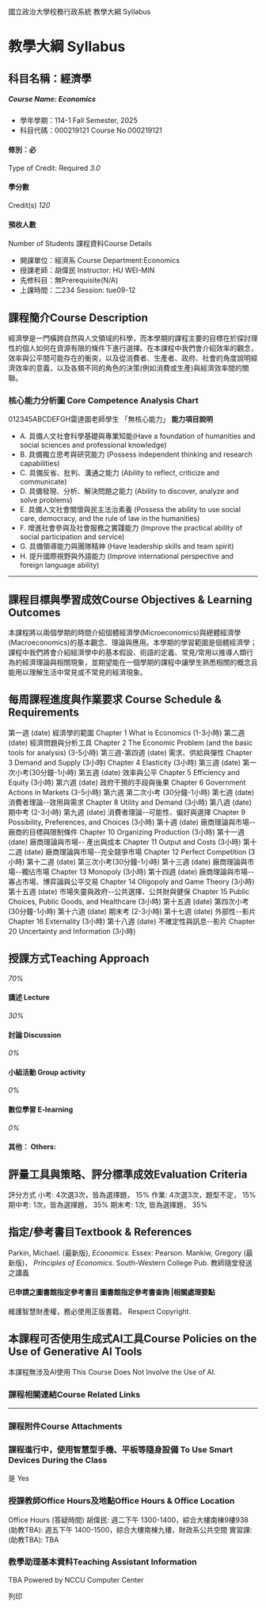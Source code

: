 國立政治大學校務行政系統 教學大綱 Syllabus
# 教學大綱 Syllabus
##  科目名稱：經濟學
#####  Course Name: Economics
  * 學年學期：114-1 Fall Semester, 2025 
  * 科目代碼：000219121 Course No.000219121


#### 修別：必
Type of Credit: Required 
_3.0_
#### 學分數
Credit(s)
_120_
#### 預收人數
Number of Students
課程資料Course Details
  * 開課單位：經濟系 Course Department:Economics 
  * 授課老師：胡偉民 Instructor: HU WEI-MIN 
  * 先修科目：無Prerequisite(N/A)
  * 上課時間：二234 Session: tue09-12


##  課程簡介Course Description
經濟學是一門橫跨自然與人文領域的科學，而本學期的課程主要的目標在於探討理性的個人如何在資源有限的條件下進行選擇。在本課程中我們會介紹效率的觀念，效率與公平間可能存在的衝突，以及從消費者、生產者、政府、社會的角度說明經濟效率的意義，以及各類不同的角色的決策(例如消費或生產)與經濟效率間的關聯。
###  核心能力分析圖 Core Competence Analysis Chart
012345ABCDEFGH雷達圖老師學生
「無核心能力」 
**能力項目說明**
  * A. 具備人文社會科學基礎與專業知能(Have a foundation of humanities and social sciences and professional knowledge)
  * B. 具備獨立思考與研究能力 (Possess independent thinking and research capabilities)
  * C. 具備反省、批判、溝通之能力 (Ability to reflect, criticize and communicate)
  * D. 具備發現、分析、解決問題之能力 (Ability to discover, analyze and solve problems)
  * E. 具備人文社會關懷與民主法治素養 (Possess the ability to use social care, democracy, and the rule of law in the humanities)
  * F. 增進社會參與及社會服務之實踐能力 (Improve the practical ability of social participation and service)
  * G. 具備領導能力與團隊精神 (Have leadership skills and team spirit)
  * H. 提升國際視野與外語能力 (Improve international perspective and foreign language ability)


* * *
##  課程目標與學習成效Course Objectives & Learning Outcomes 
本課程將以兩個學期的時間介紹個體經濟學(Microeconomics)與總體經濟學(Macroeconomics)的基本觀念、理論與應用。本學期的學習範圍是個體經濟學；課程中我們將會介紹經濟學中的基本假設、術語的定義、常見/常用以推導人類行為的經濟理論與相關現象，並期望能在一個學期的課程中讓學生熟悉相關的概念且能用以理解生活中常見或不常見的經濟現象。
##  每周課程進度與作業要求 Course Schedule & Requirements
第一週 (date) 經濟學的範圍
Chapter 1 What is Economics (1-3小時)
第二週 (date) 經濟問題與分析工具
Chapter 2 The Economic Problem (and the basic tools for analysis) (3-5小時)
第三週-第四週 (date) 需求、供給與彈性
Chapter 3 Demand and Supply (3小時)
Chapter 4 Elasticity (3小時)
第三週 (date) 第一次小考(30分鐘-1小時)
第五週 (date) 效率與公平
Chapter 5 Efficiency and Equity (3小時)
第六週 (date) 政府干預的手段與後果
Chapter 6 Government Actions in Markets (3-5小時)
第六週 第二次小考 (30分鐘-1小時)
第七週 (date) 消費者理論--效用與需求
Chapter 8 Utility and Demand (3小時)
第八週 (date) 期中考 (2-3小時)
第九週 (date) 消費者理論--可能性、偏好與選擇
Chapter 9 Possibility, Preferences, and Choices (3小時)
第十週 (date) 廠商理論與市場--廠商的目標與限制條件
Chapter 10 Organizing Production (3小時)
第十一週 (date) 廠商理論與市場-- 產出與成本
Chapter 11 Output and Costs (3小時)
第十二週 (date) 廠商理論與市場--完全競爭市場
Chapter 12 Perfect Competition (3小時)
第十二週 (date) 第三次小考(30分鐘-1小時)
第十三週 (date) 廠商理論與市場--獨佔市場
Chapter 13 Monopoly (3小時)
第十四週 (date) 廠商理論與市場--寡占市場、博弈論與公平交易
Chapter 14 Oligopoly and Game Theory (3小時)
第十五週 (date) 市場失靈與政府--公共選擇、公共財與健保
Chapter 15 Public Choices, Public Goods, and Healthcare (3小時)
第十五週 (date) 第四次小考 (30分鐘-1小時)
第十六週 (date) 期末考 (2-3小時)
第十七週 (date) 外部性--影片
Chapter 16 Externality (3小時)
第十八週 (date) 不確定性與訊息--影片
Chapter 20 Uncertainty and Information (3小時)
##  授課方式Teaching Approach
_70%_
####  講述 Lecture
_30%_
####  討論 Discussion
_0%_
####  小組活動 Group activity
_0%_
####  數位學習 E-learning
_0%_
####  其他： Others:
##  評量工具與策略、評分標準成效Evaluation Criteria
評分方式
小考: 4次選3次，皆為選擇題， 15%
作業: 4次選3次，題型不定， 15%
期中考: 1次，皆為選擇題， 35%
期末考: 1次, 皆為選擇題， 35%
##  指定/參考書目Textbook & References
Parkin, Michael. (最新版),  _Economics._ Essex: Pearson.
Mankiw, Gregory (最新版)， _Principles of Economics_. South-Western College Pub.
教師隨堂發送之講義
####  已申請之圖書館指定參考書目  圖書館指定參考書查詢 |相關處理要點
維護智慧財產權，務必使用正版書籍。 Respect Copyright.
##  本課程可否使用生成式AI工具Course Policies on the Use of Generative AI Tools
本課程無涉及AI使用 This Course Does Not Involve the Use of AI.
###  課程相關連結Course Related Links
* * *
###  課程附件Course Attachments
###  課程進行中，使用智慧型手機、平板等隨身設備 To Use Smart Devices During the Class
是  Yes
###  授課教師Office Hours及地點Office Hours & Office Location
Office Hours (答疑時間)
胡偉民: 週二下午 1300-1400，綜合大樓南棟9樓938
(助教TBA): 週五下午 1400-1500，綜合大樓南棟九樓，財政系公共空間
實習課: 
(助教TBA): TBA
###  教學助理基本資料Teaching Assistant Information
TBA
Powered by NCCU Computer Center
  
列印
